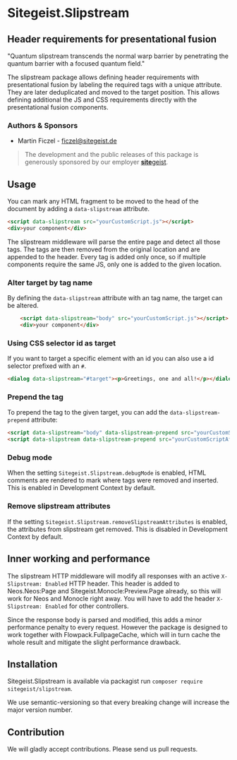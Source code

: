 # Sitegeist.Slipstream

## Header requirements for presentational fusion

"Quantum slipstream transcends the normal warp barrier by penetrating the quantum barrier with a focused quantum field."

The slipstream package allows defining header requirements with presentational fusion by labeling the required tags with
a unique attribute. They are later deduplicated and moved to the target position. This allows defining additional the JS
and CSS requirements directly with the presentational fusion components.

### Authors & Sponsors

* Martin Ficzel - ficzel@sitegeist.de

> The development and the public releases of this package is generously sponsored by our employer [**site**geist].

## Usage

You can mark any HTML fragment to be moved to the head of the document by adding a `data-slipstream` attribute.

```html
<script data-slipstream src="yourCustomScript.js"></script>
<div>your component</div>
```

The slipstream middleware will parse the entire page and detect all those tags. The tags are then removed from the
original location and are appended to the header. Every tag is added only once, so if multiple components require the
same JS, only one is added to the given location.

### Alter target by tag name

By defining the `data-slipstream` attribute with an tag name, the target can be altered.

```html
    <script data-slipstream="body" src="yourCustomScript.js"></script>
    <div>your component</div>
```

### Using CSS selector id as target

If you want to target a specific element with an id you can also use a id selector prefixed with an `#`.

 ```html
<dialog data-slipstream="#target"><p>Greetings, one and all!</p></dialog>
 ```

### Prepend the tag

To prepend the tag to the given target, you can add the `data-slipstream-prepend` attribute:

```html
<script data-slipstream="body" data-slipstream-prepend src="yourCustomScriptAfterOpenendBody.js"></script>
<script data-slipstream data-slipstream-prepend src="yourCustomScriptAfterOpenendHead.js"></script>
```

### Debug mode

When the setting `Sitegeist.Slipstream.debugMode` is enabled, HTML comments are rendered to mark where tags were removed
and inserted. This is enabled in Development Context by default.

### Remove slipstream attributes

If the setting `Sitegeist.Slipstream.removeSlipstreamAttributes` is enabled, the attributes from slipstream get removed.
This is disabled in Development Context by default.

## Inner working and performance

The slipstream HTTP middleware will modify all responses with an active `X-Slipstream: Enabled` HTTP header.
This header is added to Neos.Neos:Page and Sitegeist.Monocle:Preview.Page already, so this will work for
Neos and Monocle right away. You will have to add the header `X-Slipstream: Enabled` for other controllers.

Since the response body is parsed and modified, this adds a minor performance penalty to every request. However
the package is designed to work together with Flowpack.FullpageCache, which will in turn cache the whole result
and mitigate the slight performance drawback.

## Installation

Sitegeist.Slipstream is available via packagist run `composer require sitegeist/slipstream`.

We use semantic-versioning so that every breaking change will increase the major version number.

## Contribution

We will gladly accept contributions. Please send us pull requests.

[**site**geist]: http://www.sitegeist.de
